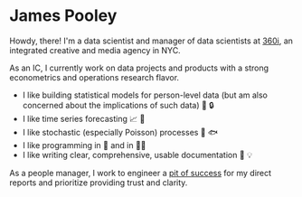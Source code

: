 # James Pooley

<!-- ![GitHub followers](https://img.shields.io/github/followers/jamespooley?label=Follow&style=social) ![Twitter Follow](https://img.shields.io/twitter/follow/jamspooley?label=Follow&style=social) -->

Howdy, there! I'm a data scientist and manager of data scientists at [360i](https://www.360i.com/), an integrated creative and media agency in NYC.

As an IC, I currently work on data projects and products with a strong econometrics and operations research flavor.

* I like building statistical models for person-level data (but am also concerned about the implications of such data) 👨 🔒
* I like time series forecasting 📈 🔮
* I like stochastic (especially Poisson) processes 🎲 🐟
* I like programming in 🐍 and in 🏴‍☠️
* I like writing clear, comprehensive, usable documentation 📝 💡

As a people manager, I work to engineer a [pit of success](https://www.auckland.ac.nz/en/news/2017/12/05/problem-solving-pits-of-success.html) for my direct reports and prioritize providing trust and clarity.

